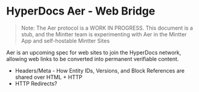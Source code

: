# HyperDocs Aer - Web Bridge

> Note: The Aer protocol is a WORK IN PROGRESS. This document is a stub, and the Mintter team is experimenting with Aer in the Mintter App and self-hostable Mintter Sites

Aer is an upcoming spec for web sites to join the HyperDocs network, allowing web links to be converted into permanent verifiable content.

- Headers/Meta - How Entity IDs, Versions, and Block References are shared over HTML + HTTP
- HTTP Redirects?